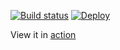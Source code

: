 [![Build status](https://travis-ci.com/blacksmithop/imgen.svg?branch=master)](https://travis-ci.org/blacksmithop)
[![Deploy](https://www.herokucdn.com/deploy/button.svg)](https://heroku.com/deploy)

View it in [action](https://imgen.herokuapp.com/)
